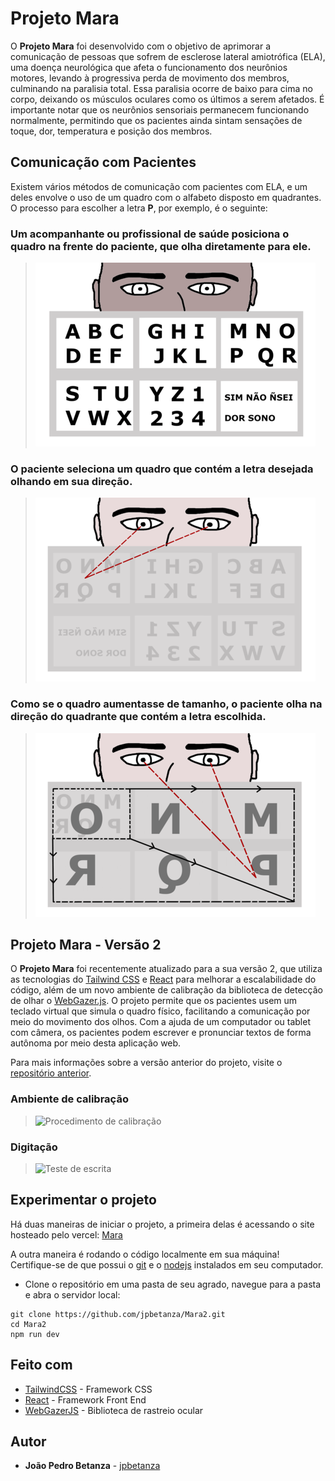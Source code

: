# Projeto Mara

O **Projeto Mara** foi desenvolvido com o objetivo de aprimorar a comunicação de pessoas que sofrem de esclerose lateral amiotrófica (ELA), uma doença neurológica que afeta o funcionamento dos neurônios motores, levando à progressiva perda de movimento dos membros, culminando na paralisia total. Essa paralisia ocorre de baixo para cima no corpo, deixando os músculos oculares como os últimos a serem afetados. É importante notar que os neurônios sensoriais permanecem funcionando normalmente, permitindo que os pacientes ainda sintam sensações de toque, dor, temperatura e posição dos membros.

## Comunicação com Pacientes

Existem vários métodos de comunicação com pacientes com ELA, e um deles envolve o uso de um quadro com o alfabeto disposto em quadrantes. O processo para escolher a letra __P__, por exemplo, é o seguinte:

### Um acompanhante ou profissional de saúde posiciona o quadro na frente do paciente, que olha diretamente para ele.
> ![Imagem da visão do paciente com o acompanhante/profissional de saúde e quadro de comunicação à sua frente](visaopaciente.png)

### O paciente seleciona um quadro que contém a letra desejada olhando em sua direção.
> ![Imagem do paciente olhando na direção do quadrante da letra P no quadro selecionado](selecaoDeQuadro.png)

### Como se o quadro aumentasse de tamanho, o paciente olha na direção do quadrante que contém a letra escolhida.
> ![Imagem do paciente olhando na direção do quadrante da letra P no quadro selecionado](selecaoDeLetra.png)

## Projeto Mara - Versão 2

O **Projeto Mara** foi recentemente atualizado para a sua versão 2, que utiliza as tecnologias do [Tailwind CSS](https://tailwindcss.com/) e [React](https://react.dev/) para melhorar a escalabilidade do código, além de um novo ambiente de calibração da biblioteca de detecção de olhar o [WebGazer.js](https://webgazer.cs.brown.edu/). O projeto permite que os pacientes usem um teclado virtual que simula o quadro físico, facilitando a comunicação por meio do movimento dos olhos. Com a ajuda de um computador ou tablet com câmera, os pacientes podem escrever e pronunciar textos de forma autônoma por meio desta aplicação web.

Para mais informações sobre a versão anterior do projeto, visite o [repositório anterior](https://github.com/jpbetanza/Mara).

### Ambiente de calibração
> ![Procedimento de calibração](Calibracao.gif)
### Digitação
> ![Teste de escrita](teste.gif)

## Experimentar o projeto

Há duas maneiras de iniciar o projeto, a primeira delas é acessando o site hosteado pelo vercel: [Mara](https://mara2.vercel.app/)

A outra maneira é rodando o código localmente em sua máquina! Certifique-se de que possui o [git](https://git-scm.com/) e o [nodejs](https://nodejs.org/en/download/) instalados em seu computador.

- Clone o repositório em uma pasta de seu agrado, navegue para a pasta e abra o servidor local:

```
git clone https://github.com/jpbetanza/Mara2.git
cd Mara2
npm run dev
```

## Feito com

* [TailwindCSS](https://tailwindcss.com/) - Framework CSS
* [React](https://react.dev/) - Framework Front End
* [WebGazerJS](https://webgazer.cs.brown.edu/) - Biblioteca de rastreio ocular

## Autor

* **João Pedro Betanza** - [jpbetanza](https://github.com/jpbetanza)

